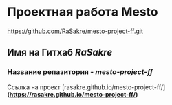 # Проектная работа Mesto

https://github.com/RaSakre/mesto-project-ff.git

## Имя на Гитхаб _RaSakre_

### Название репазитория - _mesto-project-ff_

Ссылка на проект [rasakre.github.io/mesto-project-ff/]**(https://rasakre.github.io/mesto-project-ff/)**

